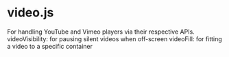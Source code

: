 # video.js

For handling YouTube and Vimeo players via their respective APIs.
videoVisibility: for pausing silent videos when off-screen
videoFill: for fitting a video to a specific container
